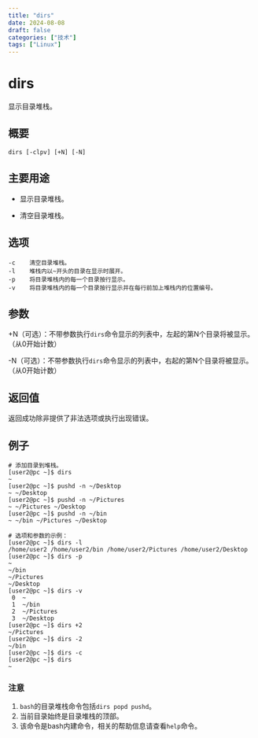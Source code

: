 ```yaml
---
title: "dirs"
date: 2024-08-08
draft: false
categories: ["技术"]
tags: ["Linux"]
---
```

dirs
===

显示目录堆栈。

## 概要

```shell
dirs [-clpv] [+N] [-N]
```

## 主要用途

- 显示目录堆栈。

- 清空目录堆栈。

## 选项

```shell
-c    清空目录堆栈。
-l    堆栈内以~开头的目录在显示时展开。
-p    将目录堆栈内的每一个目录按行显示。
-v    将目录堆栈内的每一个目录按行显示并在每行前加上堆栈内的位置编号。
```

## 参数

+N（可选）：不带参数执行`dirs`命令显示的列表中，左起的第N个目录将被显示。（从0开始计数）

-N（可选）：不带参数执行`dirs`命令显示的列表中，右起的第N个目录将被显示。（从0开始计数）

## 返回值

返回成功除非提供了非法选项或执行出现错误。

## 例子

```shell
# 添加目录到堆栈。
[user2@pc ~]$ dirs
~
[user2@pc ~]$ pushd -n ~/Desktop
~ ~/Desktop
[user2@pc ~]$ pushd -n ~/Pictures
~ ~/Pictures ~/Desktop
[user2@pc ~]$ pushd -n ~/bin
~ ~/bin ~/Pictures ~/Desktop

# 选项和参数的示例：
[user2@pc ~]$ dirs -l
/home/user2 /home/user2/bin /home/user2/Pictures /home/user2/Desktop
[user2@pc ~]$ dirs -p
~
~/bin
~/Pictures
~/Desktop
[user2@pc ~]$ dirs -v
 0  ~
 1  ~/bin
 2  ~/Pictures
 3  ~/Desktop
[user2@pc ~]$ dirs +2
~/Pictures
[user2@pc ~]$ dirs -2
~/bin
[user2@pc ~]$ dirs -c
[user2@pc ~]$ dirs
~
```

### 注意

1. `bash`的目录堆栈命令包括`dirs popd pushd`。
2. 当前目录始终是目录堆栈的顶部。
3. 该命令是bash内建命令，相关的帮助信息请查看`help`命令。


